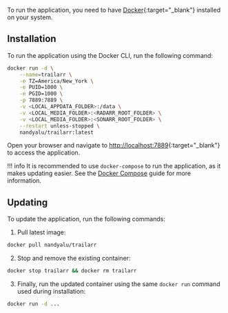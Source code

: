 To run the application, you need to have [Docker](https://docs.docker.com/get-docker/){:target="_blank"} installed on your system.

## Installation

To run the application using the Docker CLI, run the following command:

```bash
docker run -d \
    --name=trailarr \
    -e TZ=America/New_York \
    -e PUID=1000 \
    -e PGID=1000 \
    -p 7889:7889 \
    -v <LOCAL_APPDATA_FOLDER>:/data \
    -v <LOCAL_MEDIA_FOLDER>:<RADARR_ROOT_FOLDER> \
    -v <LOCAL_MEDIA_FOLDER>:<SONARR_ROOT_FOLDER> \
    --restart unless-stopped \
    nandyalu/trailarr:latest
```

Open your browser and navigate to [http://localhost:7889](http://localhost:7889){:target="_blank"} to access the application.

!!! info
    It is recommended to use `docker-compose` to run the application, as it makes updating easier. See the [Docker Compose](./docker-compose.md) guide for more information.

## Updating

To update the application, run the following commands:

1. Pull latest image:
```bash
docker pull nandyalu/trailarr
```

2. Stop and remove the existing container:
```bash
docker stop trailarr && docker rm trailarr
```

3. Finally, run the updated container using the same `docker run` command used during installation:
```bash
docker run -d ...
```
